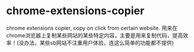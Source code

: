 # chrome-extensions-copier
chrome extensions copier, copy on click from certain website.
用来在chrome浏览器上复制某些网站的某些特定内容，主要是用来复制代码，提高效率！(没办法，某些sb网站不注重用户体验，连这么简单的功能都不提供)
